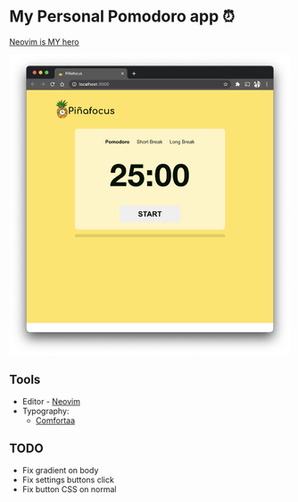 # My Personal Pomodoro app ⏰
[Neovim is MY hero](https://img.shields.io/badge/made%20with-neovim%E2%9D%A4%EF%B8%8F-blue)

<center>
    <img src="./screenshot.png" alt="My screenshot of my project">
</center>



## Tools

* Editor - [Neovim](https://neovim.io/)
* Typography:
    - [Comfortaa](https://fonts.google.com/specimen/Comfortaa?query=comforta)


## TODO
* Fix gradient on body
* Fix settings buttons click
* Fix button CSS on normal
